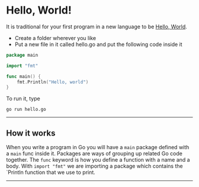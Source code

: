 Hello, World!
=============

It is traditional for your first program in a new language to be [Hello, World][1].
- Create a folder wherever you like
- Put a new file in it called hello.go and put the following code inside it

```go
package main

import "fmt"

func main() {
	fmt.Println("Hello, world")
}
```

To run it, type

```shell
go run hello.go
```

---
How it works
------------
When you write a program in Go you will have a `main` package defined with a `main` func inside it. Packages are ways of grouping up related Go code together.
The `func` keyword is how you define a function with a name and a body.
With `import "fmt"` we are importing a package which contains the `Println function that we use to print. 

---


[1]: https://en.m.wikipedia.org/wiki/%22Hello,_World!%22_program